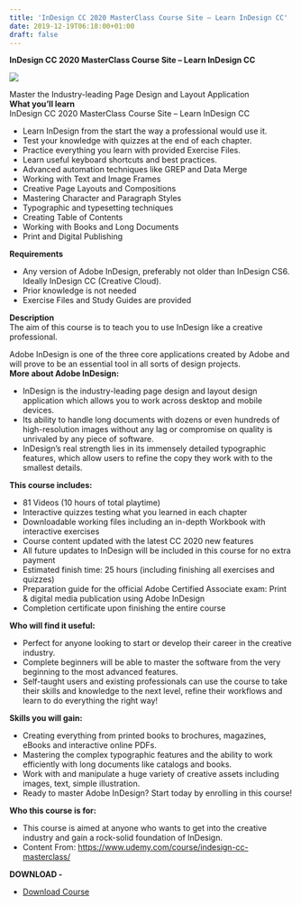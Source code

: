 ```yaml
---
title: 'InDesign CC 2020 MasterClass Course Site – Learn InDesign CC'
date: 2019-12-19T06:18:00+01:00
draft: false
---
```


**InDesign CC 2020 MasterClass Course Site – Learn InDesign CC**  

[![](https://1.bp.blogspot.com/-aVGmAG1jigE/XfsHxGaoRVI/AAAAAAAACGI/Tux6iqCJD2IK7Qo_fD4p4DL8SjpY5MZLQCNcBGAsYHQ/s640/InDesign-CC-2020-MasterClass-Course-Site.jpg)](https://1.bp.blogspot.com/-aVGmAG1jigE/XfsHxGaoRVI/AAAAAAAACGI/Tux6iqCJD2IK7Qo_fD4p4DL8SjpY5MZLQCNcBGAsYHQ/s1600/InDesign-CC-2020-MasterClass-Course-Site.jpg)

Master the Industry-leading Page Design and Layout Application  
**What you’ll learn**  
InDesign CC 2020 MasterClass Course Site – Learn InDesign CC  

*   Learn InDesign from the start the way a professional would use it.
*   Test your knowledge with quizzes at the end of each chapter.
*   Practice everything you learn with provided Exercise Files.
*   Learn useful keyboard shortcuts and best practices.
*   Advanced automation techniques like GREP and Data Merge
*   Working with Text and Image Frames
*   Creative Page Layouts and Compositions
*   Mastering Character and Paragraph Styles
*   Typographic and typesetting techniques
*   Creating Table of Contents
*   Working with Books and Long Documents
*   Print and Digital Publishing

**Requirements**  

*   Any version of Adobe InDesign, preferably not older than InDesign CS6. Ideally InDesign CC (Creative Cloud).
*   Prior knowledge is not needed
*   Exercise Files and Study Guides are provided

**Description**  
The aim of this course is to teach you to use InDesign like a creative professional.  
  
Adobe InDesign is one of the three core applications created by Adobe and will prove to be an essential tool in all sorts of design projects.  
**More about Adobe InDesign:**  

*   InDesign is the industry-leading page design and layout design application which allows you to work across desktop and mobile devices.
*   Its ability to handle long documents with dozens or even hundreds of high-resolution images without any lag or compromise on quality is unrivaled by any piece of software.
*   InDesign’s real strength lies in its immensely detailed typographic features, which allow users to refine the copy they work with to the smallest details.

**This course includes:**  

*   81 Videos (10 hours of total playtime)
*   Interactive quizzes testing what you learned in each chapter
*   Downloadable working files including an in-depth Workbook with interactive exercises
*   Course content updated with the latest CC 2020 new features
*   All future updates to InDesign will be included in this course for no extra payment
*   Estimated finish time: 25 hours (including finishing all exercises and quizzes)
*   Preparation guide for the official Adobe Certified Associate exam: Print & digital media publication using Adobe InDesign
*   Completion certificate upon finishing the entire course

**Who will find it useful:**  

*   Perfect for anyone looking to start or develop their career in the creative industry.
*   Complete beginners will be able to master the software from the very beginning to the most advanced features.
*   Self-taught users and existing professionals can use the course to take their skills and knowledge to the next level, refine their workflows and learn to do everything the right way!

**Skills you will gain:**  

*   Creating everything from printed books to brochures, magazines, eBooks and interactive online PDFs.
*   Mastering the complex typographic features and the ability to work efficiently with long documents like catalogs and books.
*   Work with and manipulate a huge variety of creative assets including images, text, simple illustration.
*   Ready to master Adobe InDesign? Start today by enrolling in this course!

**Who this course is for:**  

*   This course is aimed at anyone who wants to get into the creative industry and gain a rock-solid foundation of InDesign.
*   Content From: https://www.udemy.com/course/indesign-cc-masterclass/

**DOWNLOAD -**

*   [Download Course](http://gestyy.com/w6E6dz)